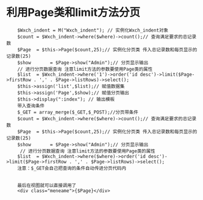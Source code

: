 
# 利用Page类和limit方法分页


        $Wxch_indent = M("Wxch_indent"); // 实例化Wxch_indent对象
        $count = $Wxch_indent->where($where)->count();// 查询满足要求的总记录数
        $Page  = $this->Page($count,25);// 实例化分页类 传入总记录数和每页显示的记录数(25)
        $show       = $Page->show("Admin");// 分页显示输出
        // 进行分页数据查询 注意limit方法的参数要使用Page类的属性
        $list  = $Wxch_indent->where('1')->order('id desc')->limit($Page->firstRow . ',' . $Page->listRows)->select();
        $this->assign('list',$list);// 赋值数据集
        $this->assign('Page',$show);// 赋值分页输出
        $this->display(":index"); // 输出模板
        带入查询条件
        $_GET = array_merge($_GET,$_POST);//分页带条件
        $count = $Wxch_indent->where($where)->count();// 查询满足要求的总记录数
        $Page  = $this->Page($count,25);// 实例化分页类 传入总记录数和每页显示的记录数(25)
        $show       = $Page->show("Admin");// 分页显示输出
         // 进行分页数据查询 注意limit方法的参数要使用Page类的属性
        $list  = $Wxch_indent->where($where)->order('id desc')->limit($Page->firstRow . ',' . $Page->listRows)->select();
        注意：$_GET会自己把查询的条件自动传进分页代码内
        
        
        最后在视图就可以直接调用了
        <div class="meneame">{$Page}</div>

